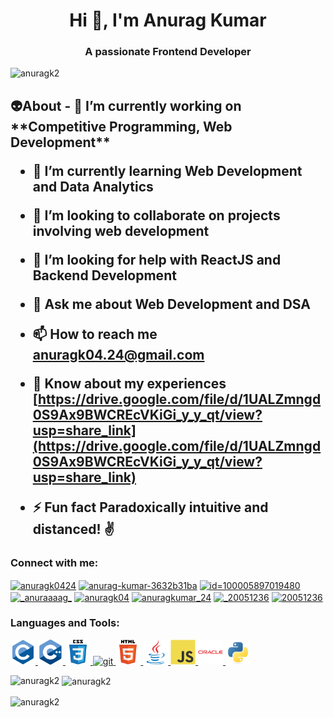 <h1 align="center">Hi 👋, I'm Anurag Kumar</h1>
<h3 align="center">A passionate Frontend Developer</h3>

<p align="left"> <img src="https://komarev.com/ghpvc/?username=anuragk2&label=Profile%20views&color=0e75b6&style=flat" alt="anuragk2" /> </p>
<h2 align="left"> 👽About
- 🔭 I’m currently working on **Competitive Programming, Web Development**

- 🌱 I’m currently learning **Web Development and Data Analytics**

- 👯 I’m looking to collaborate on **projects involving web development**

- 🤝 I’m looking for help with **ReactJS and Backend Development**

- 💬 Ask me about **Web Development and DSA**

- 📫 How to reach me **anuragk04.24@gmail.com**

- 📄 Know about my experiences [https://drive.google.com/file/d/1UALZmngd0S9Ax9BWCREcVKiGi_y_y_qt/view?usp=share_link](https://drive.google.com/file/d/1UALZmngd0S9Ax9BWCREcVKiGi_y_y_qt/view?usp=share_link)

- ⚡ Fun fact **Paradoxically intuitive and distanced! ✌️**

<h3 align="left">Connect with me:</h3>
<p align="left">
<a href="https://twitter.com/anuragk0424" target="blank"><img align="center" src="https://raw.githubusercontent.com/rahuldkjain/github-profile-readme-generator/master/src/images/icons/Social/twitter.svg" alt="anuragk0424" height="30" width="40" /></a>
<a href="https://linkedin.com/in/anurag-kumar-3632b31ba" target="blank"><img align="center" src="https://raw.githubusercontent.com/rahuldkjain/github-profile-readme-generator/master/src/images/icons/Social/linked-in-alt.svg" alt="anurag-kumar-3632b31ba" height="30" width="40" /></a>
<a href="https://fb.com/id=100005897019480" target="blank"><img align="center" src="https://raw.githubusercontent.com/rahuldkjain/github-profile-readme-generator/master/src/images/icons/Social/facebook.svg" alt="id=100005897019480" height="30" width="40" /></a>
<a href="https://instagram.com/_anuraaaag_" target="blank"><img align="center" src="https://raw.githubusercontent.com/rahuldkjain/github-profile-readme-generator/master/src/images/icons/Social/instagram.svg" alt="_anuraaaag_" height="30" width="40" /></a>
<a href="https://www.codechef.com/users/anuragk04" target="blank"><img align="center" src="https://cdn.jsdelivr.net/npm/simple-icons@3.1.0/icons/codechef.svg" alt="anuragk04" height="30" width="40" /></a>
<a href="https://www.hackerrank.com/anuragkumar_24" target="blank"><img align="center" src="https://raw.githubusercontent.com/rahuldkjain/github-profile-readme-generator/master/src/images/icons/Social/hackerrank.svg" alt="anuragkumar_24" height="30" width="40" /></a>
<a href="https://www.leetcode.com/_20051236" target="blank"><img align="center" src="https://raw.githubusercontent.com/rahuldkjain/github-profile-readme-generator/master/src/images/icons/Social/leet-code.svg" alt="_20051236" height="30" width="40" /></a>
<a href="https://auth.geeksforgeeks.org/user/20051236" target="blank"><img align="center" src="https://raw.githubusercontent.com/rahuldkjain/github-profile-readme-generator/master/src/images/icons/Social/geeks-for-geeks.svg" alt="20051236" height="30" width="40" /></a>
</p>

<h3 align="left">Languages and Tools:</h3>
<p align="left"> <a href="https://www.cprogramming.com/" target="_blank" rel="noreferrer"> <img src="https://raw.githubusercontent.com/devicons/devicon/master/icons/c/c-original.svg" alt="c" width="40" height="40"/> </a> <a href="https://www.w3schools.com/cpp/" target="_blank" rel="noreferrer"> <img src="https://raw.githubusercontent.com/devicons/devicon/master/icons/cplusplus/cplusplus-original.svg" alt="cplusplus" width="40" height="40"/> </a> <a href="https://www.w3schools.com/css/" target="_blank" rel="noreferrer"> <img src="https://raw.githubusercontent.com/devicons/devicon/master/icons/css3/css3-original-wordmark.svg" alt="css3" width="40" height="40"/> </a> <a href="https://git-scm.com/" target="_blank" rel="noreferrer"> <img src="https://www.vectorlogo.zone/logos/git-scm/git-scm-icon.svg" alt="git" width="40" height="40"/> </a> <a href="https://www.w3.org/html/" target="_blank" rel="noreferrer"> <img src="https://raw.githubusercontent.com/devicons/devicon/master/icons/html5/html5-original-wordmark.svg" alt="html5" width="40" height="40"/> </a> <a href="https://www.java.com" target="_blank" rel="noreferrer"> <img src="https://raw.githubusercontent.com/devicons/devicon/master/icons/java/java-original.svg" alt="java" width="40" height="40"/> </a> <a href="https://developer.mozilla.org/en-US/docs/Web/JavaScript" target="_blank" rel="noreferrer"> <img src="https://raw.githubusercontent.com/devicons/devicon/master/icons/javascript/javascript-original.svg" alt="javascript" width="40" height="40"/> </a> <a href="https://www.oracle.com/" target="_blank" rel="noreferrer"> <img src="https://raw.githubusercontent.com/devicons/devicon/master/icons/oracle/oracle-original.svg" alt="oracle" width="40" height="40"/> </a> <a href="https://www.python.org" target="_blank" rel="noreferrer"> <img src="https://raw.githubusercontent.com/devicons/devicon/master/icons/python/python-original.svg" alt="python" width="40" height="40"/> </a> </p>

<p><img align="left" src="https://github-readme-stats.vercel.app/api/top-langs?username=anuragk2&show_icons=true&locale=en&layout=compact" alt="anuragk2" /></p>

<p>&nbsp;<img align="center" src="https://github-readme-stats.vercel.app/api?username=anuragk2&show_icons=true&locale=en" alt="anuragk2" /></p>

<p><img align="center" src="https://github-readme-streak-stats.herokuapp.com/?user=anuragk2&" alt="anuragk2" /></p>
